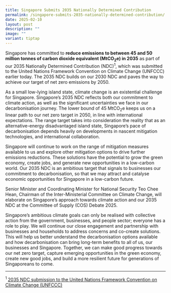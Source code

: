 ```yaml
---
title: Singapore Submits 2035 Nationally Determined Contribution
permalink: /singapore-submits-2035-nationally-determined-contribution/
date: 2025-02-10
layout: post
description: ""
image: ""
variant: tiptap
---
```

<p>Singapore has committed to <strong>reduce emissions to between 45 and 50 million tonnes of carbon dioxide equivalent (MtCO<sub>2</sub>e) in 2035</strong> as
part of our 2035 Nationally Determined Contribution (NDC)<sup>1</sup>,
which was submitted to the United Nations Framework Convention on Climate
Change (UNFCCC) earlier today. The 2035 NDC builds on our 2030 NDC and
paves the way to achieve our target of net zero emissions by 2050.</p>
<p>As a small low-lying island state, climate change is an existential challenge
for Singapore. Singapore’s 2035 NDC reflects both our commitment to climate
action, as well as the significant uncertainties we face in our decarbonisation
journey. The lower bound of 45 MtCO<sub>2</sub>e keeps us on a linear path
to our net zero target in 2050, in line with international expectations.
The range target takes into consideration the reality that as an alternative-energy
disadvantaged island state, Singapore’s pace of decarbonisation depends
heavily on developments in nascent mitigation technologies, and international
collaboration.</p>
<p>Singapore will continue to work on the range of mitigation measures available
to us and explore other mitigation options to drive further emissions reductions.
These solutions have the potential to grow the green economy, create jobs,
and generate new opportunities in a low-carbon world. Our 2035 NDC is an
ambitious target that signals to businesses our commitment to decarbonisation,
so that we may attract and catalyse economic opportunities for Singapore
in a low-carbon future.</p>
<p>Senior Minister and Coordinating Minister for National Security Teo Chee
Hean, Chairman of the Inter-Ministerial Committee on Climate Change, will
elaborate on Singapore’s approach towards climate action and our 2035 NDC
at the Committee of Supply (COS) Debate 2025.</p>
<p>Singapore’s ambitious climate goals can only be realised with collective
action from the government, businesses, and people sector; everyone has
a role to play. We will continue our close engagement and partnership with
businesses and households to address concerns and co-create solutions.
This will help us better understand the decarbonisation options available
and how decarbonisation can bring long-term benefits to all of us, our
businesses and Singapore. Together, we can make good progress towards our
net zero target, capture emerging opportunities in the green economy, create
new good jobs, and build a more resilient future for generations of Singaporeans
to come.</p>
<hr>
<p><sup>1 </sup><a href="/files/docs/default-source/news-documents/Singapore_Second_Nationally_Determined_Contribution.pdf" rel="noopener noreferrer nofollow" target="_blank">2035 NDC submission to the United Nations Framework Convention on Climate Change (UNFCCC)</a>
</p>